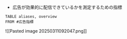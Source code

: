 - 広告が効果的に配信できているかを測定するための指標

```dataview
TABLE aliases, overview
FROM #広告指標 
```

![[Pasted image 20250311092047.png]]

